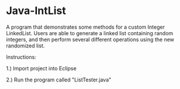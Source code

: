 # Java-IntList

A program that demonstrates some methods for a custom Integer LinkedList. Users are able to generate a linked list containing random integers, and then perform several different operations using the new randomized list.

Instructions:

1.) Import project into Eclipse

2.) Run the program called "ListTester.java"
